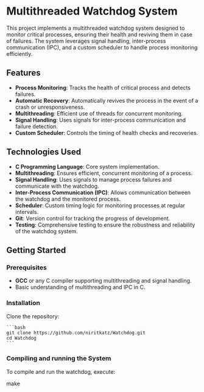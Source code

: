 # Multithreaded Watchdog System

This project implements a multithreaded watchdog system designed to monitor critical processes, ensuring their health and reviving them in case of failures. The system leverages signal handling, inter-process communication (IPC), and a custom scheduler to handle process monitoring efficiently.

## Features

- **Process Monitoring**: Tracks the health of critical process and detects failures.
- **Automatic Recovery**: Automatically revives the process in the event of a crash or unresponsiveness.
- **Multithreading**: Efficient use of threads for concurrent monitoring.
- **Signal Handling**: Uses signals for inter-process communication and failure detection.
- **Custom Scheduler**: Controls the timing of health checks and recoveries.
  
## Technologies Used

- **C Programming Language**: Core system implementation.
- **Multithreading**: Ensures efficient, concurrent monitoring of a process.
- **Signal Handling**: Uses signals to manage process failures and communicate with the watchdog.
- **Inter-Process Communication (IPC)**: Allows communication between the watchdog and the monitored process.
- **Scheduler**: Custom timing logic for monitoring processes at regular intervals.
- **Git**: Version control for tracking the progress of development.
- **Testing**: Comprehensive testing to ensure the robustness and reliability of the watchdog system.

## Getting Started

### Prerequisites

- **GCC** or any C compiler supporting multithreading and signal handling.
- Basic understanding of multithreading and IPC in C.

### Installation

Clone the repository:

    ```bash
    git clone https://github.com/niritkatz/Watchdog.git
    cd Watchdog
    ```

### Compiling and running the System

To compile and run the watchdog, execute:

make
